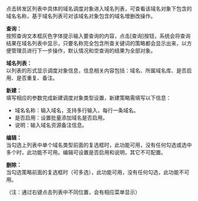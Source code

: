 点击转发区列表中具体的域名调度对象进入域名列表，可查看该域名对象下包含的域名名称，基于域名列表可对该域名对象包含的域名增删改操作。

**查询：**  
按照查询文本框灰色字体提示输入要查询的内容，点击[查询]按钮，系统会将查询结果在域名列表中显示，只要名称完全包含所查关键词的策略都会显示出来，以方便管理员进行下一步操作，默认情况和空查询的结果为全部对象。

**域名列表：**  
以列表的形式显示调度对象信息，信息相关内容包括：域名、所属域名库、是否启用、是否重复、备注。

**新建：**  
填写相应的参数完成新建调度对象类型设置，新建策略需填写以下信息：  

- 域名名称：输入域名，支持多行输入，每行一条域名。  
- 是否启用：设置批量添加域名是否启用。  
- 说明：输入域名资源备注信息。  

**编辑：**  
当勾选上列表中单个域名类型前面的复选框时，此功能可用，没有任何勾选或选中多个时，此功能不可用。编辑可设置是否启用和说明，其它不可配置。

**删除：**  
当勾选策略前面的复选框时（可多选），此功能可用，没有任何勾选，此功能不可用。

（注：通过右键点击列表中不同位置，会有相应菜单显示）
